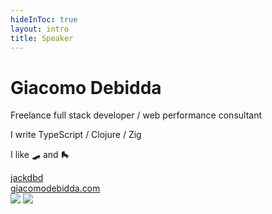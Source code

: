 ```yaml
---
hideInToc: true
layout: intro
title: Speaker
---
```


<h1 class="color:accent">Giacomo Debidda</h1>

<div class="leading-8 opacity-80">
  <p>Freelance full stack developer / web performance consultant</p>
  <p>I write TypeScript / Clojure / Zig</p>
  <p>I like 🛹 and 🛼</p>
</div>

<div class="my-10 grid grid-cols-[40px_1fr] w-min gap-y-4">
  <ri-github-line class="opacity-50"/>
  <div><a href="https://github.com/jackdbd" target="_blank">jackdbd</a></div>
  <ri-user-3-line class="opacity-50"/>
  <div><a href="https://www.giacomodebidda.com/" target="_blank">giacomodebidda.com</a></div>
</div>

<img src="/avatar.jpg" class="rounded-full w-40 abs-tr mt-16 mr-12" />

<!-- <img src="/gcp-associate-badge.png" class="w-40 abs-br mb-12 mr-56" /> -->

<img src="/gcp-professional-badge.png" class="w-40 abs-br mb-12 mr-12" />

<!--
Useful links:

- 🇮🇹 [Emoji flags](https://apps.timwhitlock.info/emoji/tables/iso3166)
- 📚 Add [me on goodreads](https://www.goodreads.com/user/show/76503683-giacomo-debidda)
- 🛹 [Surfskating](https://en.wikipedia.org/wiki/Surfskating)
- 🛼 [It's time for a rollerblading emoji](https://www.reddit.com/r/rollerblading/comments/hmwr47/its_time_for_a_rollerblading_emoji)
-->
